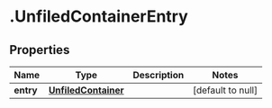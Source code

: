 # .UnfiledContainerEntry

## Properties
Name | Type | Description | Notes
------------ | ------------- | ------------- | -------------
**entry** | [**UnfiledContainer**](UnfiledContainer.md) |  | [default to null]


